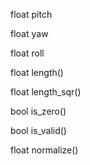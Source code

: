 float pitch

float yaw

float roll

float length()

float length_sqr()

bool is_zero()

bool is_valid()

float normalize()
